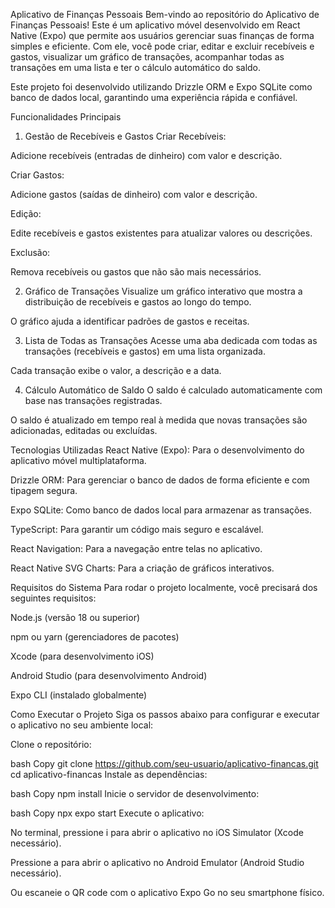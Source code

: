 Aplicativo de Finanças Pessoais
Bem-vindo ao repositório do Aplicativo de Finanças Pessoais! Este é um aplicativo móvel desenvolvido em React Native (Expo) que permite aos usuários gerenciar suas finanças de forma simples e eficiente. Com ele, você pode criar, editar e excluir recebíveis e gastos, visualizar um gráfico de transações, acompanhar todas as transações em uma lista e ter o cálculo automático do saldo.

Este projeto foi desenvolvido utilizando Drizzle ORM e Expo SQLite como banco de dados local, garantindo uma experiência rápida e confiável.

Funcionalidades Principais

1. Gestão de Recebíveis e Gastos
   Criar Recebíveis:

Adicione recebíveis (entradas de dinheiro) com valor e descrição.

Criar Gastos:

Adicione gastos (saídas de dinheiro) com valor e descrição.

Edição:

Edite recebíveis e gastos existentes para atualizar valores ou descrições.

Exclusão:

Remova recebíveis ou gastos que não são mais necessários.

2. Gráfico de Transações
   Visualize um gráfico interativo que mostra a distribuição de recebíveis e gastos ao longo do tempo.

O gráfico ajuda a identificar padrões de gastos e receitas.

3. Lista de Todas as Transações
   Acesse uma aba dedicada com todas as transações (recebíveis e gastos) em uma lista organizada.

Cada transação exibe o valor, a descrição e a data.

4. Cálculo Automático de Saldo
   O saldo é calculado automaticamente com base nas transações registradas.

O saldo é atualizado em tempo real à medida que novas transações são adicionadas, editadas ou excluídas.

Tecnologias Utilizadas
React Native (Expo): Para o desenvolvimento do aplicativo móvel multiplataforma.

Drizzle ORM: Para gerenciar o banco de dados de forma eficiente e com tipagem segura.

Expo SQLite: Como banco de dados local para armazenar as transações.

TypeScript: Para garantir um código mais seguro e escalável.

React Navigation: Para a navegação entre telas no aplicativo.

React Native SVG Charts: Para a criação de gráficos interativos.

Requisitos do Sistema
Para rodar o projeto localmente, você precisará dos seguintes requisitos:

Node.js (versão 18 ou superior)

npm ou yarn (gerenciadores de pacotes)

Xcode (para desenvolvimento iOS)

Android Studio (para desenvolvimento Android)

Expo CLI (instalado globalmente)

Como Executar o Projeto
Siga os passos abaixo para configurar e executar o aplicativo no seu ambiente local:

Clone o repositório:

bash
Copy
git clone https://github.com/seu-usuario/aplicativo-financas.git
cd aplicativo-financas
Instale as dependências:

bash
Copy
npm install
Inicie o servidor de desenvolvimento:

bash
Copy
npx expo start
Execute o aplicativo:

No terminal, pressione i para abrir o aplicativo no iOS Simulator (Xcode necessário).

Pressione a para abrir o aplicativo no Android Emulator (Android Studio necessário).

Ou escaneie o QR code com o aplicativo Expo Go no seu smartphone físico.
